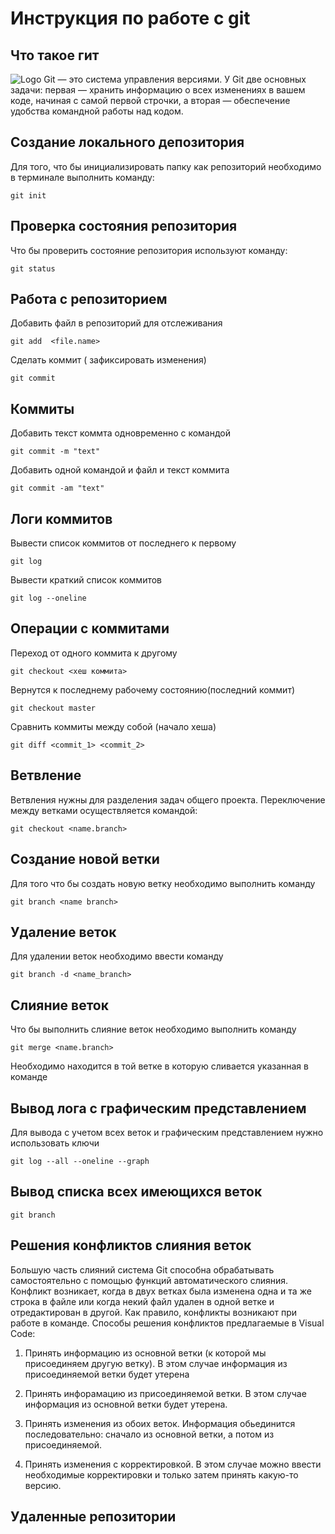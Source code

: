 # **Инструкция по работе с git**

## Что такое гит ##

![Logo](images/git.png)
Git — это система управления версиями. У Git две основных задачи: первая — хранить информацию о всех изменениях в вашем коде, начиная с самой первой строчки, а вторая — обеспечение удобства командной работы над кодом.

## Создание локального депозитория

Для того, что бы инициализировать папку как репозиторий необходимо в терминале выполнить команду:

    git init

## Проверка состояния репозитория

Что бы проверить состояние репозитория используют
команду: 

    git status

 ## Работа с репозиторием

 Добавить файл в репозиторий для отcлеживания

    git add  <file.name>

Сделать коммит ( зафикcировать изменения)

    git commit

## Коммиты

Добавить текст коммта одновременно с командой

    git commit -m "text"

Добавить одной командой и файл и текст коммита

    git commit -am "text"

## Логи коммитов

Вывести список коммитов от последнего к первому

    git log 

Вывести краткий список коммитов

    git log --oneline

## Операции  с коммитами

Переход от одного коммита к другому

    git checkout <хеш коммита>

Вернутся к последнему рабочему состоянию(последний коммит)

    git checkout master

Сравнить коммиты между собой (начало хеша)

    git diff <commit_1> <commit_2>

## Ветвление

Ветвления нужны для разделения задач общего проекта. Переключение между ветками осуществляется командой:

    git checkout <name.branch>



## Создание новой ветки

Для того что бы создать новую ветку необходимо
выполнить команду 

    git branch <name branch>


## Удаление веток

Для удалении веток необходимо ввести команду

    git branch -d <name_branch>

## Слияние веток


Что бы выполнить слияние веток необходимо выполнить команду

    git merge <name.branch>

Необходимо находится в той ветке в которую сливается указанная в команде 

## Вывод лога с графическим представлением
Для вывода с учетом всех веток и графическим представлением нужно использовать ключи


    git log --all --oneline --graph

## Вывод списка всех имеющихся веток

    git branch

## Решения конфликтов слияния веток


Большую часть слияний система Git способна обрабатывать самостоятельно с помощью функций автоматического слияния. Конфликт возникает, когда в двух ветках была изменена одна и та же строка в файле или когда некий файл удален в одной ветке и отредактирован в другой. Как правило, конфликты возникают при работе в команде. Способы решения конфликтов предлагаемые в Visual Code:

1. Принять информацию из основной ветки (к которой мы присоединяем другую ветку). В этом случае  информация из присоединяемой ветки будет утерена

2. Принять инфорамацию из присоединяемой ветки. В этом случае информация из основной ветки будет утерена.

3. Принять изменения из обоих веток. Информация обьединится последовательно: сначало из основной ветки, а потом из присоединяемой.

4. Принять изменения с корректировкой. В этом случае можно ввести необходимые корректировки и только затем принять какую-то версию.


## Удаленные репозитории
